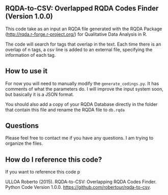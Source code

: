 RQDA-to-CSV: Overlapped RQDA Codes Finder (Version 1.0.0)
---------------------------------------------------------

This code take as an input an RQDA file generated with the RQDA Package (http://rqda.r-forge.r-project.org/) for Qualitative Data Analysis in R.

The code will search for tags that overlap in the text. Each time there is an overlap of n tags, a csv line is added to an external file, specifying the information of each tag. 

How to use it
-------------

For now you will need to manually modify the `generate_codings.py`. It has comments of what the parameters do. I will improve the input system soon, but basically it is a JSON format. 

You should also add a copy of your RQDA Database directly in the folder that contain this file and rename the RQDA file to `db.rqda`

Questions
---------

Please feel free to contact me if you have any questions. I am trying to organize the files.


How do I reference this code?
-----------------------------

If you want to reference this code p


ULLOA Roberto (2015). RQDA-to-CSV: Overlapping RQDA Codes Finder. Python Code Version 1.0.0. https://github.com/robertour/rqda-to-csv.
